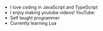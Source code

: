- I love coding in JavaScript and TypeScript
- I enjoy making youtube videos! YouTube: 
- Self taught programmer
- Currently learning Lua
